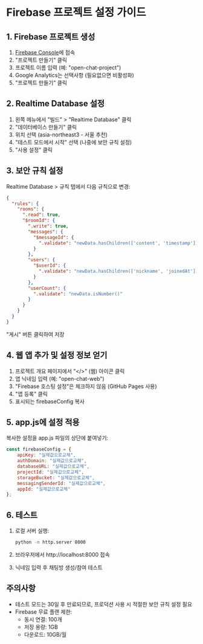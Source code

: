 # Firebase 프로젝트 설정 가이드

## 1. Firebase 프로젝트 생성

1. [Firebase Console](https://console.firebase.google.com/)에 접속
2. "프로젝트 만들기" 클릭
3. 프로젝트 이름 입력 (예: "open-chat-project")
4. Google Analytics는 선택사항 (필요없으면 비활성화)
5. "프로젝트 만들기" 클릭

## 2. Realtime Database 설정

1. 왼쪽 메뉴에서 "빌드" > "Realtime Database" 클릭
2. "데이터베이스 만들기" 클릭
3. 위치 선택 (asia-northeast3 - 서울 추천)
4. "테스트 모드에서 시작" 선택 (나중에 보안 규칙 설정)
5. "사용 설정" 클릭

## 3. 보안 규칙 설정

Realtime Database > 규칙 탭에서 다음 규칙으로 변경:

```json
{
  "rules": {
    "rooms": {
      ".read": true,
      "$roomId": {
        ".write": true,
        "messages": {
          "$messageId": {
            ".validate": "newData.hasChildren(['content', 'timestamp']) && newData.child('content').isString() && newData.child('timestamp').isNumber()"
          }
        },
        "users": {
          "$userId": {
            ".validate": "newData.hasChildren(['nickname', 'joinedAt']) && newData.child('nickname').isString()"
          }
        },
        "userCount": {
          ".validate": "newData.isNumber()"
        }
      }
    }
  }
}
```

"게시" 버튼 클릭하여 저장

## 4. 웹 앱 추가 및 설정 정보 얻기

1. 프로젝트 개요 페이지에서 "</>" (웹) 아이콘 클릭
2. 앱 닉네임 입력 (예: "open-chat-web")
3. "Firebase 호스팅 설정"은 체크하지 않음 (GitHub Pages 사용)
4. "앱 등록" 클릭
5. 표시되는 firebaseConfig 복사

## 5. app.js에 설정 적용

복사한 설정을 app.js 파일의 상단에 붙여넣기:

```javascript
const firebaseConfig = {
    apiKey: "실제값으로교체",
    authDomain: "실제값으로교체",
    databaseURL: "실제값으로교체",
    projectId: "실제값으로교체",
    storageBucket: "실제값으로교체",
    messagingSenderId: "실제값으로교체",
    appId: "실제값으로교체"
};
```

## 6. 테스트

1. 로컬 서버 실행:
   ```bash
   python -m http.server 8000
   ```

2. 브라우저에서 http://localhost:8000 접속

3. 닉네임 입력 후 채팅방 생성/참여 테스트

## 주의사항

- 테스트 모드는 30일 후 만료되므로, 프로덕션 사용 시 적절한 보안 규칙 설정 필요
- Firebase 무료 플랜 제한:
  - 동시 연결: 100개
  - 저장 용량: 1GB
  - 다운로드: 10GB/월